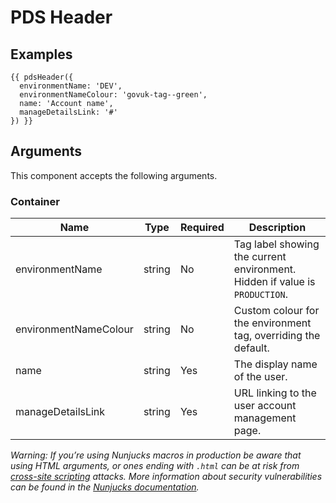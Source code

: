 # PDS Header

## Examples

```njk
{{ pdsHeader({
  environmentName: 'DEV',
  environmentNameColour: 'govuk-tag--green',
  name: 'Account name',
  manageDetailsLink: '#'
}) }}
```

## Arguments

This component accepts the following arguments.

### Container

| Name              | Type   | Required | Description                                                                                   |
| ----------------- | ------ | -------- | --------------------------------------------------------------------------------------------- |
| environmentName | string | No      | Tag label showing the current environment. Hidden if value is `PRODUCTION`. |
| environmentNameColour      | string | No      | Custom colour for the environment tag, overriding the default.                |
| name        | string  | Yes       | The display name of the user.                           |
| manageDetailsLink  | string | Yes       | URL linking to the user account management page.   |


_Warning: If you’re using Nunjucks macros in production be aware that using HTML arguments, or ones ending with `.html` can be at risk from [cross-site scripting](https://en.wikipedia.org/wiki/Cross-site_scripting) attacks. More information about security vulnerabilities can be found in the [Nunjucks documentation](https://mozilla.github.io/nunjucks/api.html#user-defined-templates-warning)._
